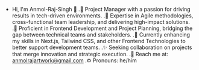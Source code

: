 - Hi, I'm Anmol-Raj-Singh 👋
.🎯 Project Manager with a passion for driving results in tech-driven environments.
.💼 Expertise in Agile methodologies, cross-functional team leadership, and delivering high-impact solutions.
.🔄 Proficient in Frontend Development and Project Planning, bridging the gap between technical teams and stakeholders.
.🌱 Currently enhancing my skills in Next.js, Tailwind CSS, and other Frontend Technologies to better support development teams.
.✨ Seeking collaboration on projects that merge innovation and strategic execution.
.📧 Reach me at: anmolrajartwork@gmail.com
.⚙️ Pronouns: he/him


<!---
Anmol-Raj-Singh/Anmol-Raj-Singh is a ✨ special ✨ repository because its `README.md` (this file) appears on your GitHub profile.
You can click the Preview link to take a look at your changes.
--->
